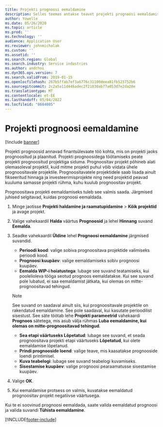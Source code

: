 ```yaml
---
title: Projekti prognoosi eemaldamine
description: Selles teemas antakse teavet projekti prognoosi eemaldamise kohta pärast selle valmimist.
author: Yowelle
ms.date: 05/26/2020
ms.topic: article
ms.prod: ''
ms.technology: ''
audience: Application User
ms.reviewer: johnmichalak
ms.custom: ''
ms.assetid: ''
ms.search.region: Global
ms.search.industry: Service industries
ms.author: andchoi
ms.dyn365.ops.version: 7
ms.search.validFrom: 2019-01-15
ms.openlocfilehash: 267b5ffab7ef3a6776c31100deea81fb523752b6
ms.sourcegitcommit: 2c2a5a11d446adec2f21030ab77a053d7e2da28e
ms.translationtype: MT
ms.contentlocale: et-EE
ms.lasthandoff: 05/04/2022
ms.locfileid: "8684085"
---
```

# <a name="eliminate-a-project-estimate"></a>Projekti prognoosi eemaldamine

[!include [banner](../includes/banner.md)]

Projekti prognoosid annavad finantsülevaate töö kohta, mis on projekti jaoks prognoositud ja plaanitud. Projekti prognoosidega töötamiseks peate projekti prognoositud projektiga siduma. Prognoositav projekt põhineb alati olemasoleval projektil, kuid mitme projekti puhul võib viidata ühele prognoositavale projektile. Prognoositavatele projektidele saab lisada ainult fikseeritud hinnaga ja investeerimisprojekte ning need projektid peavad kuuluma samasse projekti rühma, kuhu kuulub prognoositav projekt.

Prognoositava projekti eemaldamiseks tuleb see valmis saada. Järgmised juhised selgitavad, kuidas prognoosi eemaldada.

1. Minge jaotisse **Projekti haldamine ja raamatupidamine** > **Kõik projektid** ja avage projekt. 
2. Valige vahekaardil **Halda** väärtus **Prognoosid** ja lehel **Hinnang** suvand **Eemalda**.
3. Seadke vahekaardil **Üldine** lehel **Prognoosi eemaldamine** järgmised suvandid.

   - **Perioodi kood**: valige sobiva prognoositava projektide valimiseks perioodi kood. 
   - **Prognoosi kuupäev**: valige eemaldamiseks sobiv prognoosi kuupäev.
   - **Eemalda WIP-i hoiatustega**: lubage see suvand teatamiseks, kui poolelioleva tööga seotud prognoos eemaldatakse. Kui see suvand pole lubatud, ei saa eemaldamist jätkata, kui olemas on mitte-prognoositavad tehingud. 
   > [!NOTE]
   > See suvand on saadaval ainult siis, kui prognoositavale projektile on rakendatud eemaldamine. See pole saadaval, kui kasutate perioodilist sisestust. See säte töötab lehe **Projekti parameetrid** vahekaardi **Prognoos** sätetega, mis asub välja rühmas **Luba eemaldamine, kui olemas on mitte-prognoositavad tehingud**.
   - **Sea etapi väärtuseks Lõpetatud**: lubage see suvand, et seada prognoositava projekti etapi väärtuseks **Lõpetatud**, kui olete eemaldamise lõpetanud.
   - **Prindi prognooside loend**: valige teave, mis kaasatakse prognooside loendi printimisel.
   - **Kuva teabelogi**: lubage see suvand teabelogi kuvamiseks.
   - **Sisestamise kuupäev**: valige prognoosi pearaamatusse sisestamise kuupäev.

4.  Valige **OK**.
5. Kui eemaldamise protsess on valmis, kuvatakse eemaldatud prognoositav projekt negatiivse väärtusega. 

Kui te ei soovinud prognoosi eemaldada, saate valida eemaldatud prognoosi ja valida suvandi **Tühista eemaldamine**.   


[!INCLUDE[footer-include](../includes/footer-banner.md)]